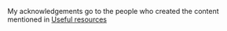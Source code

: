 
My acknowledgements go to the people who created the content mentioned in [Useful resources](#useful-resources)